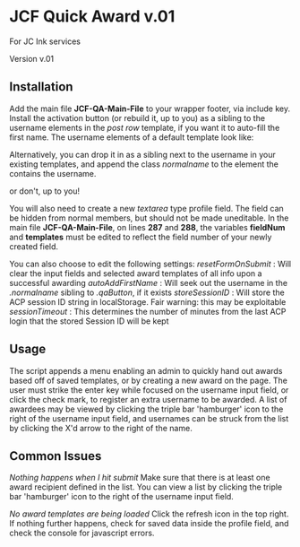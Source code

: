 # JCF Quick Award v.01
For JC Ink services

Version v.01

## Installation
Add the main file **JCF-QA-Main-File** to your wrapper footer, via include key. Install the activation button (or rebuild it, up to you) as a sibling to the username elements in the *post row* template, if you want it to auto-fill the first name. The username elements of a default template look like: *<span class='<!-- |name_css| -->'><!-- |name| --></span>*

Alternatively, you can drop it in as a sibling next to the username in your existing templates, and append the class *normalname* to the element the contains the username.

or don't, up to you!

You will also need to create a new *textarea* type profile field. The field can be hidden from normal members, but should not be made uneditable. In the main file **JCF-QA-Main-File**, on lines **287** and **288**, the variables **fieldNum** and **templates** must be edited to reflect the field number of your newly created field.

You can also choose to edit the following settings:
*resetFormOnSubmit* : Will clear the input fields and selected award templates of all info upon a successful awarding
*autoAddFirstName* : Will seek out the username in the *.normalname* sibling to *.qaButton*, if it exists
*storeSessionID* : Will store the ACP session ID string in localStorage. Fair warning: this may be exploitable
*sessionTimeout* : This determines the number of minutes from the last ACP login that the stored Session ID will be kept

## Usage
The script appends a menu enabling an admin to quickly hand out awards based off of saved templates, or by creating a new award on the page. The user must strike the enter key while focused on the username input field, or click the check mark, to register an extra username to be awarded. A list of awardees may be viewed by clicking the triple bar 'hamburger' icon to the right of the username input field, and usernames can be struck from the list by clicking the X'd arrow to the right of the name.

## Common Issues
*Nothing happens when I hit submit*
Make sure that there is at least one award recipient defined in the list. You can view a list by clicking the triple bar 'hamburger' icon to the right of the username input field.

*No award templates are being loaded*
Click the refresh icon in the top right. If nothing further happens, check for saved data inside the profile field, and check the console for javascript errors.
